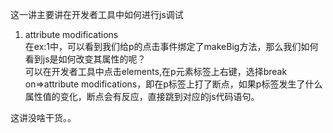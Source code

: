 这一讲主要讲在开发者工具中如何进行js调试

1. attribute modifications  
在ex:1中，可以看到我们给p的点击事件绑定了makeBig方法，那么我们如何看到js是如何改变其属性的呢？  
可以在开发者工具中点击elements,在p元素标签上右键，选择break on=>attribute modifications，即在p标签上打了断点，如果p标签发生了什么属性值的变化，断点会有反应，直接跳到对应的js代码语句。  

这讲没啥干货。。